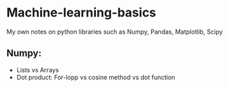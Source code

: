 # Machine-learning-basics
My own notes on python libraries such as Numpy, Pandas, Matplotlib, Scipy
## Numpy: 
- Lists vs Arrays
- Dot product: For-lopp vs cosine method vs dot function